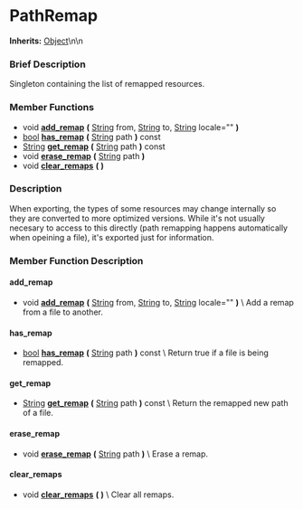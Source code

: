 #  PathRemap  
**Inherits:** [Object](class_object)\\n\\n
###  Brief Description  
Singleton containing the list of remapped resources.

###  Member Functions 
  * void  **[add_remap](#add_remap)**  **(** [String](class_string) from, [String](class_string) to, [String](class_string) locale=""  **)**
  * [bool](class_bool)  **[has_remap](#has_remap)**  **(** [String](class_string) path  **)** const
  * [String](class_string)  **[get_remap](#get_remap)**  **(** [String](class_string) path  **)** const
  * void  **[erase_remap](#erase_remap)**  **(** [String](class_string) path  **)**
  * void  **[clear_remaps](#clear_remaps)**  **(** **)**

###  Description  
When exporting, the types of some resources may change internally so they are converted to more optimized versions. While it's not usually necesary to access to this directly (path remapping happens automatically when opeining a file), it's exported just for information.

###  Member Function Description  

#### <a name="add_remap">add_remap</a>
  * void  **[add_remap](#add_remap)**  **(** [String](class_string) from, [String](class_string) to, [String](class_string) locale=""  **)**
\\
Add a remap from a file to another.

#### <a name="has_remap">has_remap</a>
  * [bool](class_bool)  **[has_remap](#has_remap)**  **(** [String](class_string) path  **)** const
\\
Return true if a file is being remapped.

#### <a name="get_remap">get_remap</a>
  * [String](class_string)  **[get_remap](#get_remap)**  **(** [String](class_string) path  **)** const
\\
Return the remapped new path of a file.

#### <a name="erase_remap">erase_remap</a>
  * void  **[erase_remap](#erase_remap)**  **(** [String](class_string) path  **)**
\\
Erase a remap.

#### <a name="clear_remaps">clear_remaps</a>
  * void  **[clear_remaps](#clear_remaps)**  **(** **)**
\\
Clear all remaps.
